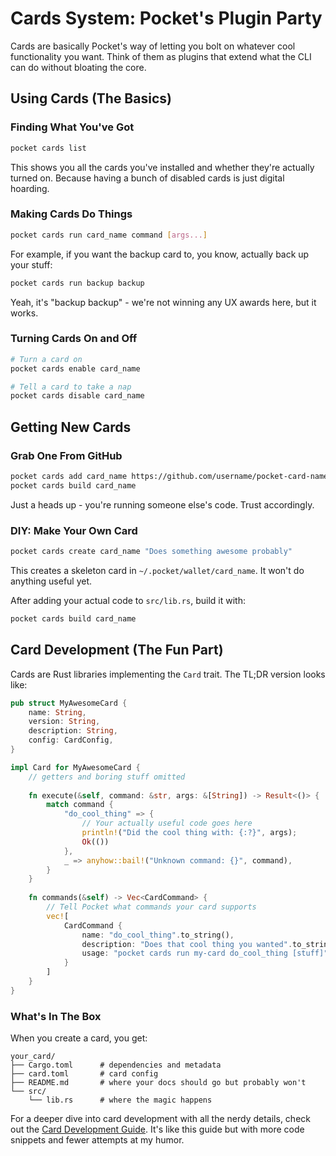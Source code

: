 # Cards System: Pocket's Plugin Party

Cards are basically Pocket's way of letting you bolt on whatever cool functionality you want. Think of them as plugins that extend what the CLI can do without bloating the core.

## Using Cards (The Basics)

### Finding What You've Got

```bash
pocket cards list
```

This shows you all the cards you've installed and whether they're actually turned on. Because having a bunch of disabled cards is just digital hoarding.

### Making Cards Do Things

```bash
pocket cards run card_name command [args...]
```

For example, if you want the backup card to, you know, actually back up your stuff:

```bash
pocket cards run backup backup
```

Yeah, it's "backup backup" - we're not winning any UX awards here, but it works.

### Turning Cards On and Off

```bash
# Turn a card on
pocket cards enable card_name

# Tell a card to take a nap
pocket cards disable card_name
```

## Getting New Cards

### Grab One From GitHub

```bash
pocket cards add card_name https://github.com/username/pocket-card-name
pocket cards build card_name
```

Just a heads up - you're running someone else's code. Trust accordingly.

### DIY: Make Your Own Card

```bash
pocket cards create card_name "Does something awesome probably"
```

This creates a skeleton card in `~/.pocket/wallet/card_name`. It won't do anything useful yet.

After adding your actual code to `src/lib.rs`, build it with:

```bash
pocket cards build card_name
```

## Card Development (The Fun Part)

Cards are Rust libraries implementing the `Card` trait. The TL;DR version looks like:

```rust
pub struct MyAwesomeCard {
    name: String,
    version: String,
    description: String,
    config: CardConfig,
}

impl Card for MyAwesomeCard {
    // getters and boring stuff omitted
    
    fn execute(&self, command: &str, args: &[String]) -> Result<()> {
        match command {
            "do_cool_thing" => {
                // Your actually useful code goes here
                println!("Did the cool thing with: {:?}", args);
                Ok(())
            },
            _ => anyhow::bail!("Unknown command: {}", command),
        }
    }
    
    fn commands(&self) -> Vec<CardCommand> {
        // Tell Pocket what commands your card supports
        vec![
            CardCommand {
                name: "do_cool_thing".to_string(),
                description: "Does that cool thing you wanted".to_string(),
                usage: "pocket cards run my-card do_cool_thing [stuff]".to_string(),
            }
        ]
    }
}
```

### What's In The Box

When you create a card, you get:

```
your_card/
├── Cargo.toml      # dependencies and metadata
├── card.toml       # card config 
├── README.md       # where your docs should go but probably won't
└── src/
    └── lib.rs      # where the magic happens
```

For a deeper dive into card development with all the nerdy details, check out the [Card Development Guide](card-development-guide.md). It's like this guide but with more code snippets and fewer attempts at my humor.